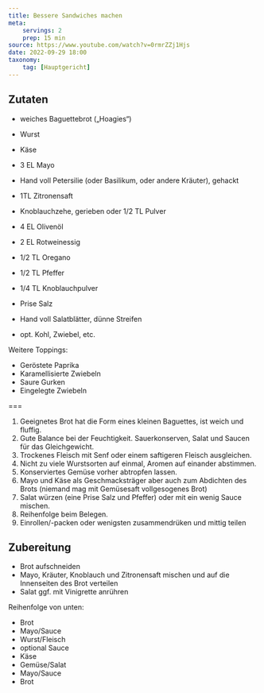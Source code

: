 ```yaml
---
title: Bessere Sandwiches machen
meta:
    servings: 2
    prep: 15 min
source: https://www.youtube.com/watch?v=0rmrZZj1Hjs
date: 2022-09-29 18:00
taxonomy:
    tag: [Hauptgericht]
---
```

## Zutaten

* weiches Baguettebrot („Hoagies“)
* Wurst
* Käse

* 3 EL Mayo
* Hand voll Petersilie (oder Basilikum, oder andere Kräuter), gehackt
* 1TL Zitronensaft
* Knoblauchzehe, gerieben oder 1/2 TL Pulver

* 4 EL Olivenöl
* 2 EL Rotweinessig
* 1/2 TL Oregano
* 1/2 TL Pfeffer
* 1/4 TL Knoblauchpulver
* Prise Salz
* Hand voll Salatblätter, dünne Streifen
* opt. Kohl, Zwiebel, etc.


Weitere Toppings:

* Geröstete Paprika
* Karamellisierte Zwiebeln
* Saure Gurken
* Eingelegte Zwiebeln

===

1. Geeignetes Brot hat die Form eines kleinen Baguettes, ist weich und fluffig.
2. Gute Balance bei der Feuchtigkeit. Sauerkonserven, Salat und Saucen für das Gleichgewicht.
3. Trockenes Fleisch mit Senf oder einem saftigeren Fleisch ausgleichen.
4. Nicht zu viele Wurstsorten auf einmal, Aromen auf einander abstimmen.
5. Konserviertes Gemüse vorher abtropfen lassen.
6. Mayo und Käse als Geschmacksträger aber auch zum Abdichten des Brots (niemand mag mit Gemüsesaft vollgesogenes Brot)
7. Salat würzen (eine Prise Salz und Pfeffer) oder mit ein wenig Sauce mischen.
8. Reihenfolge beim Belegen.
9. Einrollen/-packen oder wenigsten zusammendrüken und mittig teilen

## Zubereitung

* Brot aufschneiden
* Mayo, Kräuter, Knoblauch und Zitronensaft mischen und auf die Innenseiten des Brot verteilen
* Salat ggf. mit Vinigrette anrühren

Reihenfolge von unten:

* Brot
* Mayo/Sauce
* Wurst/Fleisch
* optional Sauce
* Käse
* Gemüse/Salat
* Mayo/Sauce
* Brot

